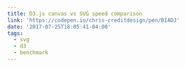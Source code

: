 ```yaml
---
title: D3.js canvas vs SVG speed comparison
link: 'https://codepen.io/chris-creditdesign/pen/BIADJ'
date: '2017-07-25T18:05:41-04:00'
tags:
  - svg
  - d3
  - benchmark
---
```



